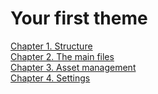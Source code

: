 # Your first theme

[Chapter 1. Structure](structure.md)  
[Chapter 2. The main files](chapter-2.-the-main-files.md)  
[Chapter 3. Asset management](asset-management.md)  
[Chapter 4. Settings](chapter-4.-settings.md)

